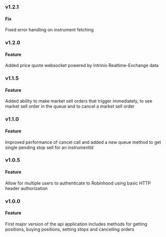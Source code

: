 ### v1.2.1
#### Fix
Fixed error handling on instrument fetching

### v1.2.0
#### Feature
Added price quote websocket powered by Intrinio Realtime-Exchange data

### v1.1.5
#### Feature
Added ability to make market sell orders that trigger immediately, to see market sell order in the queue and to cancel a market sell order

### v1.1.0
#### Feature
Improved performance of cancel call and added a new queue method to get single pending stop sell for an instrumentId

### v1.0.5
#### Feature
Allow for multiple users to authenticate to Robinhood using basic HTTP header authorization

### v1.0.0
#### Feature
First major version of the api application includes methods for getting positions, buying positions, setting stops and cancelling orders
